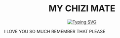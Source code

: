 <h1 align="center"> MY CHIZI MATE <br></h1>
<p align="center">
<a href="https://git.io/typing-svg"><img src="https://readme-typing-svg.demolab.com?font=Fira+Code&weight=602&pause=1000&color=F70000&random=false&width=435&lines=MY+CHIZI+YOU+LOOK+BEAUTIFUL;WHEN+YOU+SMILE"alt="Typing SVG" /></a>




I LOVE YOU SO MUCH REMEMBER THAT PLEASE 
